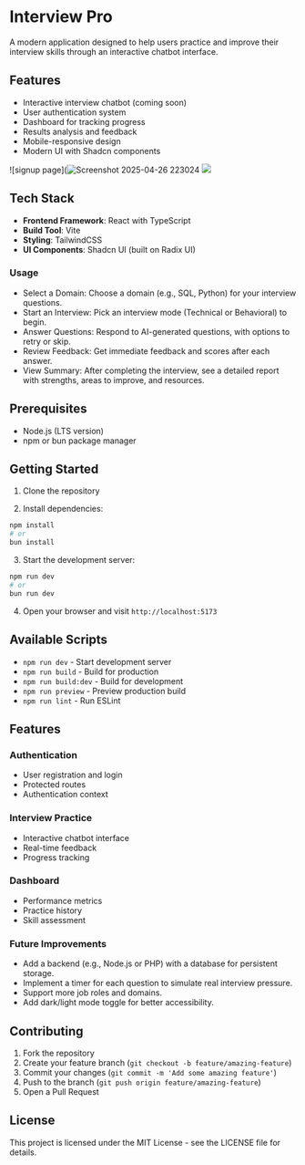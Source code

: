 # Interview Pro

A modern application designed to help users practice and improve their interview skills through an interactive chatbot interface.

## Features

- Interactive interview chatbot (coming soon)
- User authentication system
- Dashboard for tracking progress
- Results analysis and feedback
- Mobile-responsive design
- Modern UI with Shadcn components

![signup page](![Screenshot 2025-04-26 223024](https://github.com/user-attachments/assets/d3cb05c2-f943-49c6-8eee-be4e118ffae9)
<img src="![Screenshot 2025-04-26 223101](https://github.com/user-attachments/assets/c560208e-669d-46a6-ae70-ff53cb1c8221)
">



## Tech Stack

- **Frontend Framework**: React with TypeScript
- **Build Tool**: Vite
- **Styling**: TailwindCSS
- **UI Components**: Shadcn UI (built on Radix UI)

### Usage
- Select a Domain: Choose a domain (e.g., SQL, Python) for your interview questions.
- Start an Interview: Pick an interview mode (Technical or Behavioral) to begin.
- Answer Questions: Respond to AI-generated questions, with options to retry or skip.
- Review Feedback: Get immediate feedback and scores after each answer.
- View Summary: After completing the interview, see a detailed report with strengths, areas to improve, and resources.
  
## Prerequisites

- Node.js (LTS version)
- npm or bun package manager

## Getting Started

1. Clone the repository

2. Install dependencies:
```bash
npm install
# or
bun install
```

3. Start the development server:
```bash
npm run dev
# or
bun run dev
```

4. Open your browser and visit `http://localhost:5173`

## Available Scripts

- `npm run dev` - Start development server
- `npm run build` - Build for production
- `npm run build:dev` - Build for development
- `npm run preview` - Preview production build
- `npm run lint` - Run ESLint

## Features

### Authentication
- User registration and login
- Protected routes
- Authentication context

### Interview Practice
- Interactive chatbot interface
- Real-time feedback
- Progress tracking

### Dashboard
- Performance metrics
- Practice history
- Skill assessment

### Future Improvements
- Add a backend (e.g., Node.js or PHP) with a database for persistent storage.
- Implement a timer for each question to simulate real interview pressure.
- Support more job roles and domains.
- Add dark/light mode toggle for better accessibility.

## Contributing

1. Fork the repository
2. Create your feature branch (`git checkout -b feature/amazing-feature`)
3. Commit your changes (`git commit -m 'Add some amazing feature'`)
4. Push to the branch (`git push origin feature/amazing-feature`)
5. Open a Pull Request

## License

This project is licensed under the MIT License - see the LICENSE file for details.

